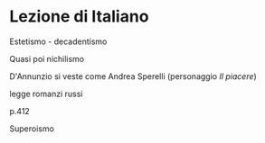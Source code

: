 # Lezione di Italiano

Estetismo - decadentismo

Quasi poi nichilismo

D'Annunzio si veste come Andrea Sperelli (personaggio _Il piacere_)

legge romanzi russi

p.412


Superoismo
<!--stackedit_data:
eyJoaXN0b3J5IjpbMTg5NjYwNzUzNl19
-->